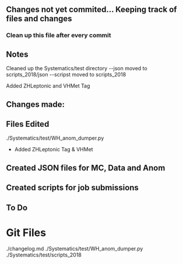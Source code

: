 ## Changes not yet commited... Keeping track of files and changes
### Clean up this file after every commit


## Notes 
Cleaned up the Systematics/test directory
--json moved to scripts_2018/json
--scripst moved to scripts_2018

Added ZHLeptonic and VHMet Tag


## Changes made:



## Files Edited
./Systematics/test/WH_anom_dumper.py
- Added ZHLeptonic Tag & VHMet


## Created JSON files for MC, Data and Anom





## Created scripts for job submissions



## To Do


# Git Files

./changelog.md ./Systematics/test/WH_anom_dumper.py ./Systematics/test/scripts_2018